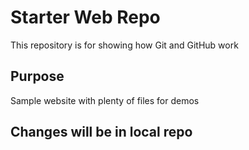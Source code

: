 # Starter Web Repo

This repository is for showing how Git and GitHub work

## Purpose

Sample website with plenty of files for demos

## Changes will be in local repo